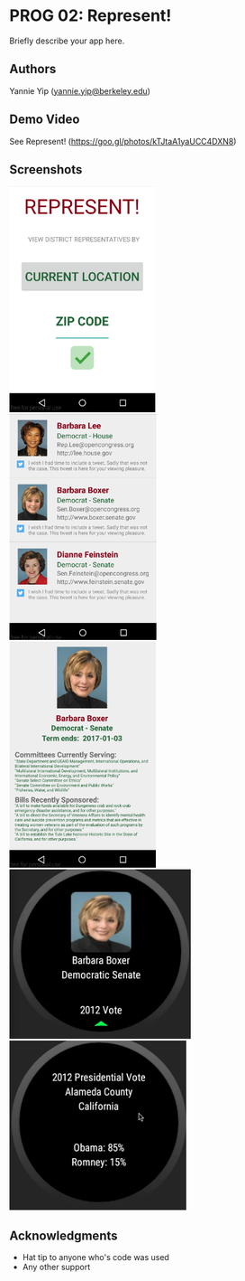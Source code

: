 # PROG 02: Represent!

Briefly describe your app here.

## Authors

Yannie Yip ([yannie.yip@berkeley.edu](mailto:your_email@berkeley.edu))

## Demo Video

See Represent! (https://goo.gl/photos/kTJtaA1yaUCC4DXN8)

## Screenshots

<img src="screenshots/mobile_screen_1.png" height="400" alt="Screenshot"/>
<img src="screenshots/mobile_screen_2.png" height="400" alt="Screenshot"/>
<img src="screenshots/mobile_screen_3.png" height="400" alt="Screenshot"/>
<img src="screenshots/wear_screen_1.png" height="300" alt="Screenshot"/>
<img src="screenshots/wear_screen_2.png" height="300" alt="Screenshot"/>

## Acknowledgments

* Hat tip to anyone who's code was used
* Any other support
